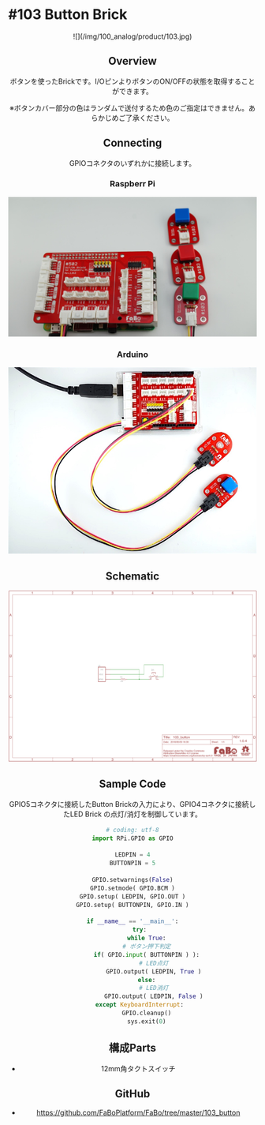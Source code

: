 # #103 Button Brick

<center>![](/img/100_analog/product/103.jpg)
<!--COLORME-->

## Overview
ボタンを使ったBrickです。I/OピンよりボタンのON/OFFの状態を取得することができます。

※ボタンカバー部分の色はランダムで送付するため色のご指定はできません。あらかじめご了承ください。

## Connecting

GPIOコネクタのいずれかに接続します。

### Raspberr Pi
![](/img/100_analog/connect/103_connect_with_rasppi.jpg)

### Arduino
![](/img/100_analog/connect/103_button_connect.jpg)

## Schematic
![](/img/100_analog/schematic/103_button.png)

## Sample Code

GPIO5コネクタに接続したButton Brickの入力により、GPIO4コネクタに接続したLED Brick の点灯/消灯を制御しています。

```python
# coding: utf-8
import RPi.GPIO as GPIO

LEDPIN = 4
BUTTONPIN = 5

GPIO.setwarnings(False)
GPIO.setmode( GPIO.BCM )
GPIO.setup( LEDPIN, GPIO.OUT )
GPIO.setup( BUTTONPIN, GPIO.IN )

if __name__ == '__main__':
	try:
   		while True:
    	# ボタン押下判定
		if( GPIO.input( BUTTONPIN ) ):
	    	# LED点灯
        	GPIO.output( LEDPIN, True )
		else:
	    	# LED消灯
			GPIO.output( LEDPIN, False )
	except KeyboardInterrupt:
    	GPIO.cleanup()
    	sys.exit(0)
```


## 構成Parts
- 12mm角タクトスイッチ

## GitHub
- https://github.com/FaBoPlatform/FaBo/tree/master/103_button

